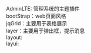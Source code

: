 AdminLTE: 管理系统的主题插件 <br/>
bootStrap：web页面风格 <br/>
jqGrid：主要用于表格展示 <br/>
layer：主要用于弹出框，提示消息 <br/>
layout:  <br/>
layui: <br/>
